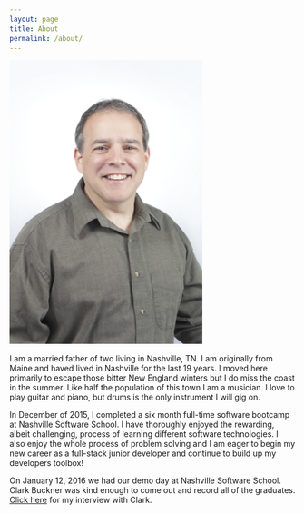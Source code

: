 ```yaml
---
layout: page
title: About
permalink: /about/
---
```


<div id="profile-pic">
  <img class="profile-pic" src="/images/NSSColorPhoto.jpg" width="340" height="500">
</div>

I am a married father of two living in Nashville, TN.  I am originally from Maine and haved lived in Nashville for the last 19 years.  I moved here primarily to escape those bitter New England winters but I do miss the coast in the summer.  Like half the population of this town I am a musician.  I love to play guitar and piano, but drums is the only instrument I will gig on.

In December of 2015, I completed a six month full-time software bootcamp at Nashville Software School.  I have thoroughly enjoyed the rewarding, albeit challenging, process of learning different software technologies.  I also enjoy the whole process of problem solving and I am eager to begin my new career as a full-stack junior developer and continue to build up my developers toolbox!

On January 12, 2016 we had our demo day at Nashville Software School.  Clark Buckner was kind enough to come out and record all of the graduates.  <a href="https://soundcloud.com/nashville-software-school/wayne-hutchinson?in=nashville-software-school/sets/cohort-10-night-cohort-1" target="_blank">Click here</a> for my interview with Clark.




